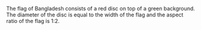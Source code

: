 The flag of Bangladesh consists of a red disc on top of a green background. The diameter of the disc is equal to the width of the flag and the aspect ratio of the flag is 1:2.